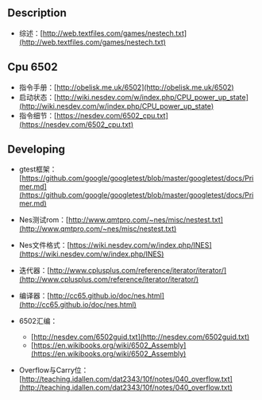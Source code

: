## Description
- 综述：[http://web.textfiles.com/games/nestech.txt](http://web.textfiles.com/games/nestech.txt)

## Cpu 6502
- 指令手册：[http://obelisk.me.uk/6502](http://obelisk.me.uk/6502)
- 启动状态：[http://wiki.nesdev.com/w/index.php/CPU_power_up_state](http://wiki.nesdev.com/w/index.php/CPU_power_up_state)
- 指令细节：[https://nesdev.com/6502_cpu.txt](https://nesdev.com/6502_cpu.txt)

## Developing
- gtest框架：[https://github.com/google/googletest/blob/master/googletest/docs/Primer.md](https://github.com/google/googletest/blob/master/googletest/docs/Primer.md)
- Nes测试rom：[http://www.qmtpro.com/~nes/misc/nestest.txt](http://www.qmtpro.com/~nes/misc/nestest.txt)
- Nes文件格式：[https://wiki.nesdev.com/w/index.php/INES](https://wiki.nesdev.com/w/index.php/INES)
- 迭代器：[http://www.cplusplus.com/reference/iterator/iterator/](http://www.cplusplus.com/reference/iterator/iterator/)
- 编译器：[http://cc65.github.io/doc/nes.html](http://cc65.github.io/doc/nes.html)
- 6502汇编：
	- [http://nesdev.com/6502guid.txt](http://nesdev.com/6502guid.txt)
	- [https://en.wikibooks.org/wiki/6502_Assembly](https://en.wikibooks.org/wiki/6502_Assembly)

- Overflow与Carry位：[http://teaching.idallen.com/dat2343/10f/notes/040_overflow.txt](http://teaching.idallen.com/dat2343/10f/notes/040_overflow.txt)
